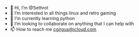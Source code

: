 - 👋 Hi, I’m @Sethrot
- 👀 I’m interested in all things linux and retro gaming
- 🌱 I’m currently learning python
- 💞️ I’m looking to collaborate on anything that I can help with
- 📫 How to reach me cgirgus@icloud.com

<!---
Sethrot/Sethrot is a ✨ special ✨ repository because its `README.md` (this file) appears on your GitHub profile.
You can click the Preview link to take a look at your changes.
--->

